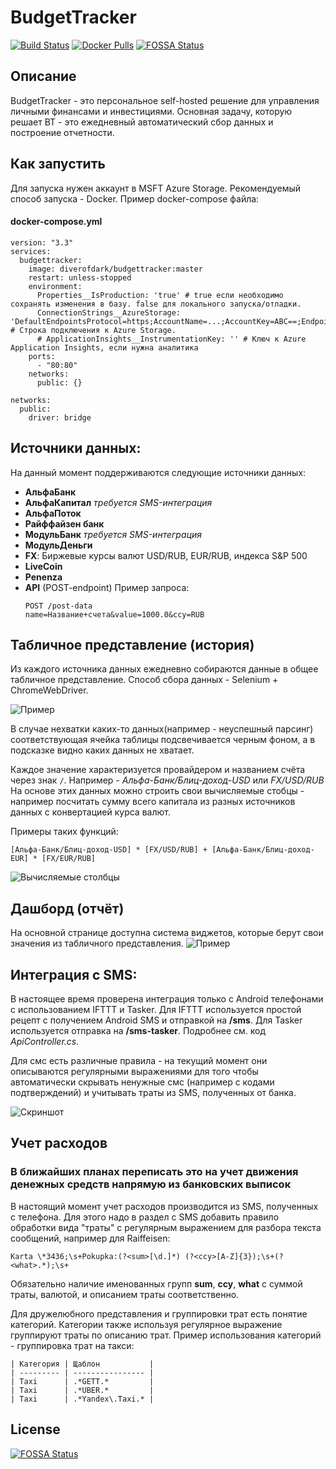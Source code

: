# BudgetTracker

[![Build Status](https://semaphoreci.com/api/v1/diverofdark/budgettracker/branches/master/shields_badge.svg)](https://semaphoreci.com/diverofdark/budgettracker)
[![Docker Pulls](https://img.shields.io/docker/pulls/diverofdark/budgettracker.svg)](https://hub.docker.com/r/diverofdark/budgettracker)
[![FOSSA Status](https://app.fossa.io/api/projects/git%2Bgithub.com%2FDiverOfDark%2FBudgetTracker.svg?type=shield)](https://app.fossa.io/projects/git%2Bgithub.com%2FDiverOfDark%2FBudgetTracker?ref=badge_shield)

## Описание
BudgetTracker - это персональное self-hosted решение для управления личными финансами и инвестициями. 
Основная задачу, которую решает BT - это ежедневный автоматический сбор данных и построение отчетности.

## Как запустить
Для запуска нужен аккаунт в MSFT Azure Storage.
Рекомендуемый способ запуска - Docker. Пример docker-compose файла:

#### docker-compose.yml
``` 
version: "3.3"
services:
  budgettracker:
    image: diverofdark/budgettracker:master
    restart: unless-stopped
    environment:
      Properties__IsProduction: 'true' # true если необходимо сохранять изменения в базу. false для локального запуска/отладки.
      ConnectionStrings__AzureStorage: 'DefaultEndpointsProtocol=https;AccountName=...;AccountKey=ABC==;EndpointSuffix=core.windows.net' # Строка подключения к Azure Storage. 
      # ApplicationInsights__InstrumentationKey: '' # Ключ к Azure Application Insights, если нужна аналитика
    ports:
      - "80:80"
    networks:
      public: {}

networks:
  public:
    driver: bridge
```


## Источники данных:
На данный момент поддерживаются следующие источники данных:
- **АльфаБанк**
- **АльфаКапитал** _требуется SMS-интеграция_
- **АльфаПоток**
- **Райффайзен банк**
- **МодульБанк** _требуется SMS-интеграция_
- **МодульДеньги**
- **FX**: Биржевые курсы валют USD/RUB, EUR/RUB, индекса S&P 500
- **LiveCoin**
- **Penenza**
- **API** (POST-endpoint)
  Пример запроса:
  ```
  POST /post-data
  name=Название+счета&value=1000.0&ccy=RUB
  ```

## Табличное представление (история)

Из каждого источника данных ежедневно собираются данные в общее табличное представление.
Способ сбора данных - Selenium + ChromeWebDriver.

![Пример](docs/images/history.jpg)

В случае нехватки каких-то данных(например - неуспешный парсинг) соответствующая ячейка таблицы подсвечивается черным фоном, а в подсказке видно каких данных не хватает.

Каждое значение характеризуется провайдером и названием счёта через знак ```/```. Например - _Альфа-Банк/Блиц-доход-USD_ или _FX/USD/RUB_
На основе этих данных можно строить свои вычисляемые стобцы - например посчитать сумму всего капитала из разных источников данных с конвертацией курса валют.

Примеры таких функций:
```
[Альфа-Банк/Блиц-доход-USD] * [FX/USD/RUB] + [Альфа-Банк/Блиц-доход-EUR] * [FX/EUR/RUB]
```
![Вычисляемые столбцы](docs/images/computed-columns.jpg)

## Дашборд (отчёт)

На основной странице доступна система виджетов, которые берут свои значения из табличного представления.
![Пример](docs/images/dashboard.jpg)


## Интеграция с SMS:
В настоящее время проверена интеграция только с Android телефонами с использованием IFTTT и Tasker.
Для IFTTT используется простой рецепт с получением Android SMS и отправкой на **/sms**.
Для Tasker используется отправка на **/sms-tasker**. Подробнее см. код _ApiController.cs_.

Для смс есть различные правила - на текущий момент они описываются регулярными выражениями для того чтобы автоматически скрывать ненужные смс (например с кодами подтверждений) и учитывать траты из SMS, полученных от банка.

![Скриншот](docs/images/sms.jpg)


## Учет расходов

### **В ближайших планах переписать это на учет движения денежных средств напрямую из банковских выписок**

В настоящий момент учет расходов производится из SMS, полученных с телефона.
Для этого надо в раздел с SMS добавить правило обработки вида "траты" с регулярным выражением для разбора текста сообщений, например для Raiffeisen:
```
Karta \*3436;\s+Pokupka:(?<sum>[\d.]*) (?<ccy>[A-Z]{3});\s+(?<what>.*);\s+
```
Обязательно наличие именованных групп **sum**, **ccy**, **what** с суммой траты, валютой, и описанием траты соответственно.

Для дружелюбного представления и группировки трат есть понятие категорий. Категории также используя регулярное выражение группируют траты по описанию трат. Пример использования категорий - группировка трат на такси:

```
| Категория | Щаблон           |
| --------- | ---------------- | 
| Taxi	    | .*GETT.*         |
| Taxi    	| .*UBER.*	       |
| Taxi	    | .*Yandex\.Taxi.* |
```


## License
[![FOSSA Status](https://app.fossa.io/api/projects/git%2Bgithub.com%2FDiverOfDark%2FBudgetTracker.svg?type=large)](https://app.fossa.io/projects/git%2Bgithub.com%2FDiverOfDark%2FBudgetTracker?ref=badge_large)